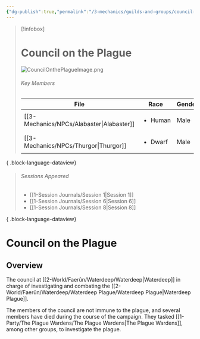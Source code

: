 ```yaml
---
{"dg-publish":true,"permalink":"/3-mechanics/guilds-and-groups/council-on-the-plague/","tags":["Category/Group"],"created":"2025-02-24T13:20:19.999-05:00","updated":"2025-02-25T16:09:53.873-05:00"}
---
```




> [!infobox]
> # Council on the Plague
> ![CouncilOnthePlagueImage.png](/img/user/z_Assets/CouncilOnthePlagueImage.png)
> ###### Key Members
>  | File                                         | Race                    | Gender |
> | -------------------------------------------- | ----------------------- | ------ |
> | [[3-Mechanics/NPCs/Alabaster\|Alabaster]] | <ul><li>Human</li></ul> | Male   |
> | [[3-Mechanics/NPCs/Thurgor\|Thurgor]]     | <ul><li>Dwarf</li></ul> | Male   |
> 
{ .block-language-dataview}
> ###### Sessions Appeared
>  - [[1-Session Journals/Session 1\|Session 1]]
> - [[1-Session Journals/Session 6\|Session 6]]
> - [[1-Session Journals/Session 8\|Session 8]]
> 
{ .block-language-dataview}
# Council on the Plague
## Overview
The council at [[2-World/Faerûn/Waterdeep/Waterdeep\|Waterdeep]] in charge of investigating and combating the [[2-World/Faerûn/Waterdeep/Waterdeep Plague/Waterdeep Plague\|Waterdeep Plague]].

The members of the council are not immune to the plague, and several members have died during the course of the campaign. They tasked [[1-Party/The Plague Wardens/The Plague Wardens\|The Plague Wardens]], among other groups, to investigate the plague.

